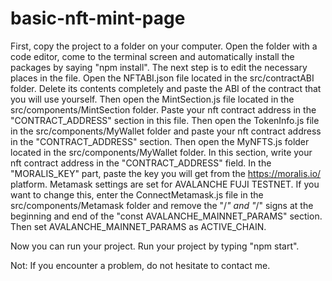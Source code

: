 # basic-nft-mint-page

First, copy the project to a folder on your computer.
Open the folder with a code editor, come to the terminal screen and automatically install the packages by saying "npm install".
The next step is to edit the necessary places in the file.
Open the NFTABI.json file located in the src/contractABI folder. Delete its contents completely and paste the ABI of the contract that you will use yourself.
Then open the MintSection.js file located in the src/components/MintSection folder. Paste your nft contract address in the "CONTRACT_ADDRESS" section in this file.
Then open the TokenInfo.js file in the src/components/MyWallet folder and paste your nft contract address in the "CONTRACT_ADDRESS" section.
Then open the MyNFTS.js folder located in the src/components/MyWallet folder. In this section, write your nft contract address in the "CONTRACT_ADDRESS" field. In the "MORALIS_KEY" part, paste the key you will get from the https://moralis.io/ platform.
Metamask settings are set for AVALANCHE FUJI TESTNET. If you want to change this, enter the ConnectMetamask.js file in the src/components/Metamask folder and remove the "/*" and "*/" signs at the beginning and end of the "const AVALANCHE_MAINNET_PARAMS" section. Then set AVALANCHE_MAINNET_PARAMS as ACTIVE_CHAIN.

Now you can run your project. Run your project by typing "npm start".


Not: If you encounter a problem, do not hesitate to contact me.
